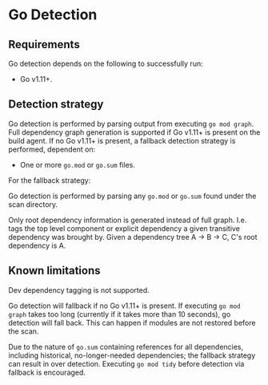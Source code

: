 # Go Detection

## Requirements

Go detection depends on the following to successfully run:

- Go v1.11+.

## Detection strategy

Go detection is performed by parsing output from executing `go mod graph`.
Full dependency graph generation is supported if Go v1.11+ is present on the build agent.
If no Go v1.11+ is present, a fallback detection strategy is performed, dependent on:

- One or more `go.mod` or `go.sum` files.

For the fallback strategy:

Go detection is performed by parsing any `go.mod` or `go.sum` found under the scan directory.

Only root dependency information is generated instead of full graph.
I.e. tags the top level component or explicit dependency a given transitive dependency was brought by.
Given a dependency tree A -> B -> C, C's root dependency is A.

## Known limitations

Dev dependency tagging is not supported.

Go detection will fallback if no Go v1.11+ is present.
If executing `go mod graph` takes too long (currently if it takes more than 10 seconds), go detection will fall back.
This can happen if modules are not restored before the scan.

Due to the nature of `go.sum` containing references for all dependencies, including historical, no-longer-needed dependencies; the fallback strategy can result in over detection.
Executing `go mod tidy` before detection via fallback is encouraged.

